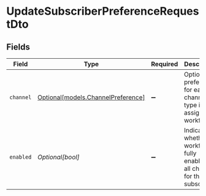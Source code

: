 # UpdateSubscriberPreferenceRequestDto


## Fields

| Field                                                                                | Type                                                                                 | Required                                                                             | Description                                                                          |
| ------------------------------------------------------------------------------------ | ------------------------------------------------------------------------------------ | ------------------------------------------------------------------------------------ | ------------------------------------------------------------------------------------ |
| `channel`                                                                            | [Optional[models.ChannelPreference]](../models/channelpreference.md)                 | :heavy_minus_sign:                                                                   | Optional preferences for each channel type in the assigned workflow.                 |
| `enabled`                                                                            | *Optional[bool]*                                                                     | :heavy_minus_sign:                                                                   | Indicates whether the workflow is fully enabled for all channels for the subscriber. |